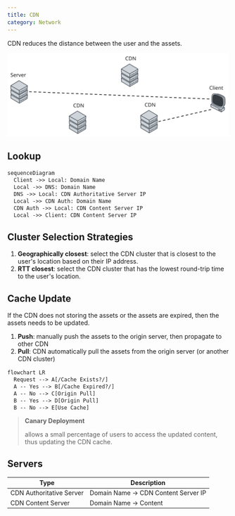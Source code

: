 ```yaml
---
title: CDN
category: Network
---
```


CDN reduces the distance between the user and the assets.

![CDN](/imgs/network-cdn.svg)

## Lookup

```mermaid
sequenceDiagram
  Client ->> Local: Domain Name
  Local ->> DNS: Domain Name
  DNS ->> Local: CDN Authoritative Server IP
  Local ->> CDN Auth: Domain Name
  CDN Auth ->> Local: CDN Content Server IP
  Local ->> Client: CDN Content Server IP
```

## Cluster Selection Strategies

1. **Geographically closest**: select the CDN cluster that is closest to the user's location based on their IP address.
2. **RTT closest**: select the CDN cluster that has the lowest round-trip time to the user's location.

## Cache Update

If the CDN does not storing the assets or the assets are expired, then the assets needs to be updated.

1. **Push**: manually push the assets to the origin server, then propagate to other CDN
2. **Pull**: CDN automatically pull the assets from the origin server (or another CDN cluster)

```mermaid
flowchart LR
  Request --> A[/Cache Exists?/]
  A -- Yes --> B[/Cache Expired?/]
  A -- No --> C[Origin Pull]
  B -- Yes --> D[Origin Pull]
  B -- No --> E[Use Cache]
```

> **Canary Deployment**
>
> allows a small percentage of users to access the updated content, thus updating the CDN cache.

## Servers

| Type                     | Description                          |
| ------------------------ | ------------------------------------ |
| CDN Authoritative Server | Domain Name -> CDN Content Server IP |
| CDN Content Server       | Domain Name -> Content               |
